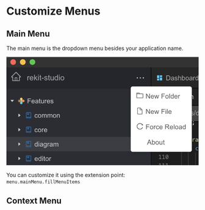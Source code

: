 # Customize Menus

## Main Menu

The main menu is the dropdown menu besides your application name.

![Main Menu](../.gitbook/assets/image%20%283%29.png)

You can customize it using the extension point: `menu.mainMenu.fillMenuItems`

## Context Menu

